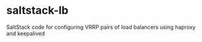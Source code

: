 # saltstack-lb
SaltStack code for configuring VRRP pairs of load balancers using haproxy and keepalived
